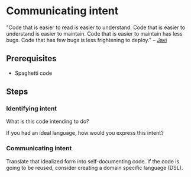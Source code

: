# Communicating intent

"Code that is easier to read is easier to understand. Code that is easier to understand is easier to maintain. Code that is easier to maintain has less bugs. Code that has few bugs is less frightening to deploy." – [Javi](https://twitter.com/javi)

## Prerequisites

* Spaghetti code

## Steps

### Identifying intent

What is this code intending to do?

If you had an ideal language, how would you express this intent?

### Communicating intent

Translate that idealized form into self-documenting code. If the code is going to be reused, consider creating a domain specific language (DSL).
